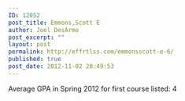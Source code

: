 ```yaml
---
ID: 12052
post_title: Emmons,Scott E
author: Joel DesArmo
post_excerpt: ""
layout: post
permalink: http://effrtlss.com/emmonsscott-e-6/
published: true
post_date: 2012-11-02 20:49:53
---
```

<p>Average GPA in Spring 2012 for first course listed: 4</p>